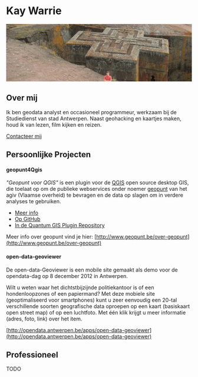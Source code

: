 Kay Warrie
==========

![](images/Ethiopie_kay.jpg "Voor de bet giorgis in Ethiopie")

Over mij
--------

Ik ben geodata analyst en occasioneel programmeur, werkzaam bij de Studiedienst van stad Antwerpen. 
Naast geohacking en kaartjes maken, houd ik van lezen, film kijken en reizen.

[Contacteer mij](mailto:kaywarrie@gmail.com)
 

Persoonlijke Projecten
----------------------

#### geopunt4Qgis

*"Geopunt voor QGIS"* is een plugin voor de [QGIS](http://www.qgis.org/) open source desktop GIS,  die toelaat op om de publieke webservices onder noemer [geopunt](http://www.geopunt.be) van het agiv (Vlaamse overheid) te bevragen en de data op slagen om in verdere analyses te gebruiken.

- [Meer info](README_NL.md) 
- [Op GitHub](http://github.com/warrieka/geopunt4Qgis)
- [In de Quantum GIS Plugin Repository](http://plugins.qgis.org/plugins/geopunt4Qgis/)

Meer info over geopunt vind je hier: [http://www.geopunt.be/over-geopunt](http://www.geopunt.be/over-geopunt)
<br/>

#### open-data-geoviewer

De open-data-Geoviewer is een mobile site gemaakt als demo voor de opendata-dag op 8 december 2012 in Antwerpen.

Wilt u weten waar het dichtstbijzijnde politiekantoor is of een hondenloopzones of een papiermand?
Met deze mobiele site (geoptimaliseerd voor smartphones) kunt u zeer eenvoudig een 20-tal verschillende soorten geografische data oproepen op een kaart (basiskaart open street map) of op een luchtfoto.
Met één klik krijgt u meer informatie (adres, foto, link) over het item.

[http://opendata.antwerpen.be/apps/open-data-geoviewer](http://opendata.antwerpen.be/apps/open-data-geoviewer)
<br/>

Professioneel
-------------

TODO
